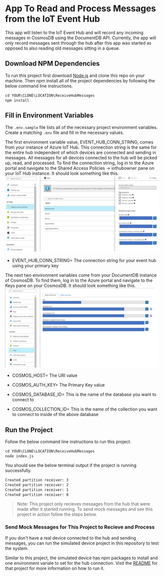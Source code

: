 # App To Read and Process Messages from the IoT Event Hub

This app will listen to the IoT Event Hub and will record any incoming messages in CosmosDB using the DocumentDB API. Currently, the app will only record messages sent through the hub after this app was started as opposed to also reading old messages sitting in a queue.

## Download NPM Dependencies

To run this project first download [Node.js](https://nodejs.org/en/) and clone this repo on your machine. Then npm install all of the project dependencies by following the below command line instructions.

```terminal
cd YOUR\CLONE\LOCATION\ReceiveHubMessages
npm install
```

## Fill in Environment Variables

The `.env.sample` file lists all of the necessary project environment variables. Create a matching `.env` file and fill in the necessary values.

The first environment variable value, EVENT_HUB_CONN_STRING, comes from your instance of Azure IoT Hub. This connection string is the same for the entire hub independent of which devices are connected and sending in messages. All messages for all devices connected to the hub will be picked up, read, and processed. To find the connection string, log in to the Azure portal and navigate to the Shared Access Policies -> iothubowner pane on your IoT Hub instance. It should look something like this.
![Event Hub](../images/EventHubConnString.PNG)

- EVENT_HUB_CONN_STRING= The connection string for your event hub using your primary key

The next two environment variables come from your DocumentDB instance of CosmosDB. To find them, log in to the Azure portal and navigate to the Keys pane on your CosmosDB. It should look something like this.
![Cosmos Keys](../images/CosmosKeys.PNG)

- COSMOS_HOST= The URI value

- COSMOS_AUTH_KEY= The Primary Key value

- COSMOS_DATABASE_ID= This is the name of the database you want to connect to

- COSMOS_COLLECTION_ID= This is the name of the collection you want to connect to inside of the above database

## Run the Project

Follow the below command line instructions to run this project.

```terminal
cd YOUR\CLONE\LOCATION\ReceiveHubMessages
node index.js
```

You should see the below terminal output if the project is running successfully.

```terminal
Created partition receiver: 3
Created partition receiver: 2
Created partition receiver: 1
Created partition receiver: 0
```

> Note: This project only recieves messages from the hub that were made after it started running. To send mock messages and see this project in action follow the steps below.

### Send Mock Messages for This Project to Recieve and Process

If you don't have a real device connected to the hub and sending messages, you can run the simulated device project in this repository to test the system. 

Similar to this project, the simulated device has npm packages to install and one environment variale to set for the hub connection. Visit the [README](https://github.com/jcocchi/IoTPlantWatering/tree/master/SimulatedDevice) for that project for more information on how to run it.